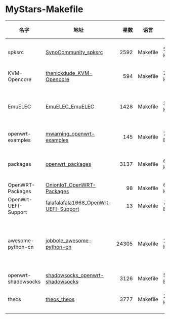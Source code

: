 # MyStars-Makefile
|        名字        |                                                地址                                                 |星数 |  语言  | 大小 |                                                                     描述                                                                      |
|--------------------|-----------------------------------------------------------------------------------------------------|----:|--------|------|-----------------------------------------------------------------------------------------------------------------------------------------------|
|spksrc              |[SynoCommunity_spksrc](https://github.com/SynoCommunity/spksrc.git)                                  | 2592|Makefile|51 KB |Cross compilation framework to create native packages for the Synology's NAS                                                                   |
|KVM-Opencore        |[thenickdude_KVM-Opencore](https://github.com/thenickdude/KVM-Opencore.git)                          |  594|Makefile|2 KB  |OpenCore disk image for running macOS VMs on Proxmox/QEMU                                                                                      |
|EmuELEC             |[EmuELEC_EmuELEC](https://github.com/EmuELEC/EmuELEC.git)                                            | 1428|Makefile|384 KB|EmuELEC, retro emulation for Amlogic devices. Based on CoreELEC. https://emuelec.org or join us on Discord: https://discord.gg/cbgtJTu         |
|openwrt-examples    |[mwarning_openwrt-examples](https://github.com/mwarning/openwrt-examples.git)                        |  145|Makefile|79 B  |Examples for creating OpenWrt programs&packages.                                                                                               |
|packages            |[openwrt_packages](https://github.com/openwrt/packages.git)                                          | 3137|Makefile|60 KB |Community maintained packages for OpenWrt. Documentation for submitting pull requests is in CONTRIBUTING.md                                    |
|OpenWRT-Packages    |[OnionIoT_OpenWRT-Packages](https://github.com/OnionIoT/OpenWRT-Packages.git)                        |   98|Makefile|6 KB  |Onion Packages Feed for OpenWRT                                                                                                                |
|OpenWrt-UEFI-Support|[falafalafala1668_OpenWrt-UEFI-Support](https://github.com/falafalafala1668/OpenWrt-UEFI-Support.git)|   13|Makefile|765 B |Add UEFI-Boot Support to Openwrt v19.07 & v18.06 (Unofficial Support)                                                                          |
|awesome-python-cn   |[jobbole_awesome-python-cn](https://github.com/jobbole/awesome-python-cn.git)                        |24305|Makefile|1 KB  |Python资源大全中文版，包括：Web框架、网络爬虫、模板引擎、数据库、数据可视化、图片处理等，由「开源前哨」和「Python开发者」微信公号团队维护更新。|
|openwrt-shadowsocks |[shadowsocks_openwrt-shadowsocks](https://github.com/shadowsocks/openwrt-shadowsocks.git)            | 3126|Makefile|514 B |Shadowsocks-libev for OpenWrt/LEDE                                                                                                             |
|theos               |[theos_theos](https://github.com/theos/theos.git)                                                    | 3777|Makefile|2 KB  |A cross-platform suite of tools for building and deploying software for iOS and other platforms.                                               |

